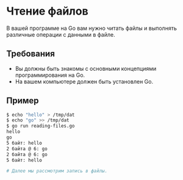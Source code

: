 # Чтение файлов

В вашей программе на Go вам нужно читать файлы и выполнять различные операции с данными в файле.

## Требования

- Вы должны быть знакомы с основными концепциями программирования на Go.
- На вашем компьютере должен быть установлен Go.

## Пример

```sh
$ echo "hello" > /tmp/dat
$ echo "go" >> /tmp/dat
$ go run reading-files.go
hello
go
5 байт: hello
2 байта @ 6: go
2 байта @ 6: go
5 байт: hello

# Далее мы рассмотрим запись в файлы.
```
